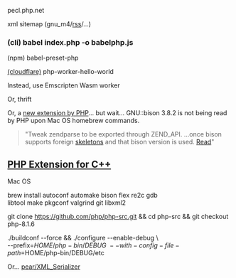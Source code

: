 pecl.php.net

xml sitemap (gnu_m4/[rss](https://www.quora.com/What-is-the-most-effective-way-to-promote-a-podcast/answer/Nick-Carducci)/...)

### (cli) babel index.php -o babelphp.js

(npm) babel-preset-php

[(cloudflare)](https://github.com/cloudflare/php-worker-hello-world) php-worker-hello-world

Instead, use Emscripten Wasm worker

Or, thrift

Or, a [new extension by PHP](https://github.com/php/php-src/blob/master/ext/ext_skel.php)... but wait... GNU::bison 3.8.2 is not being read by PHP upon Mac OS homebrew commands.

> "Tweak zendparse to be exported through ZEND_API. ...once
> bison supports foreign [skeletons](https://github.com/NickCarducci/mastercard-backbank/tree/main/src/PHP/GNU) and that bison version is used. [Read](https://git.savannah.gnu.org/cgit/bison.git/tree/data/README.md)"

## [PHP Extension for C++](https://www.zend.com/setting-up-your-php-build-environment)

Mac OS

brew install autoconf automake bison flex re2c gdb \
    libtool make pkgconf valgrind git libxml2

git clone https://github.com/php/php-src.git && cd php-src && git checkout php-8.1.6

./buildconf --force && ./configure --enable-debug \                
    --prefix=$HOME/php-bin/DEBUG \
    --with-config-file-path=$HOME/php-bin/DEBUG/etc
    
Or... [pear/XML_Serializer](https://github.com/pear/XML_Serializer)

